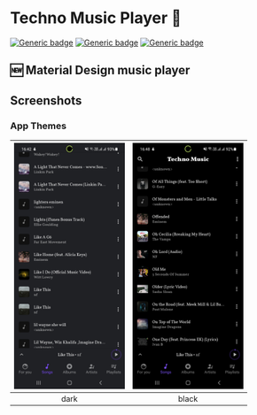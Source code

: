 # Techno Music Player 🎵

[![Generic badge](https://img.shields.io/badge/Platform-Android-green.svg)](https://github.com/himank10/Musicx)
[![Generic badge](https://img.shields.io/badge/minSdkVersion-21-green.svg)](https://github.com/himank10/Musicx)
[![Generic badge](https://img.shields.io/badge/Download-Google_Play-green.svg)]()

## 🆕 Material Design music player 

## Screenshots
### App Themes
| <img src="https://github.com/himank10/Musicx/blob/master/screenshots/Screenshot_20210304-164242_Techno%20Music.jpg?raw=true" width="200"/> | <img src="https://github.com/himank10/Musicx/blob/master/screenshots/Screenshot_20210304-164815_Techno%20Music.jpg?raw=true" width="200"/> |
|:---:|:---:|
| dark | black|
